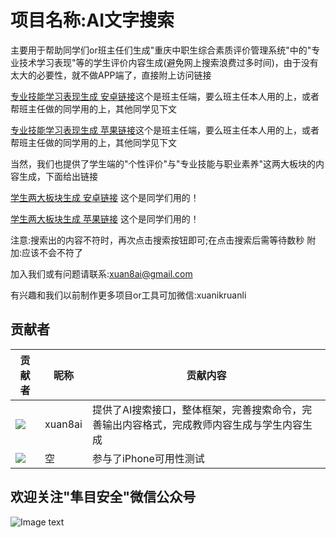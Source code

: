 # 项目名称:AI文字搜索

主要用于帮助同学们or班主任们生成"重庆中职生综合素质评价管理系统"中的"专业技术学习表现"等的学生评价内容生成(避免网上搜索浪费过多时间)，由于没有太大的必要性，就不做APP端了，直接附上访问链接

[专业技能学习表现生成 安卓链接](https://xuan8ai.github.io/cqjypg/AI/wenziai.html)这个是班主任端，要么班主任本人用的上，或者帮班主任做的同学用的上，其他同学见下文

[专业技能学习表现生成 苹果链接](http://xuanbai.tb66.fun/AI/)这个是班主任端，要么班主任本人用的上，或者帮班主任做的同学用的上，其他同学见下文

当然，我们也提供了学生端的"个性评价"与"专业技能与职业素养"这两大板块的内容生成，下面给出链接

[学生两大板块生成 安卓链接](https://xuan8ai.github.io/cqjypg/AI/zyjn.html)
这个是同学们用的！

[学生两大板块生成 苹果链接](http://xuanbai.tb66.fun/AI/zyjn.html)
这个是同学们用的！

注意:搜索出的内容不符时，再次点击搜索按钮即可;在点击搜索后需等待数秒 附加:应该不会不符了

加入我们或有问题请联系:xuan8ai@gmail.com

有兴趣和我们以前制作更多项目or工具可加微信:xuanikruanli

## 贡献者

贡献者  | 昵称  | 贡献内容
 ---- | ----- | ------  
<img src="https://avatars.githubusercontent.com/u/173129827?s=96&v=4" />| xuan8ai | 提供了AI搜索接口，整体框架，完善搜索命令，完善输出内容格式，完成教师内容生成与学生内容生成
<img src="https://q.qlogo.cn/g?b=qq&s=100&nk=196942062" />| 空 | 参与了iPhone可用性测试

欢迎关注"隼目安全"微信公众号
-----
![Image text](https://xuan8ai.github.io/xuanbai/qrcode1718724077637.jpg)